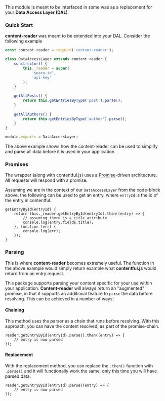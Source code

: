 This module is meant to be interfaced in some was as a replacement for your **Data Access Layer (DAL)**.

### Quick Start

**content-reader** was meant to be extended into your DAL. Consider the following example

```javascript
const content-reader = require('content-reader');

class DataAccessLayer extends content-reader {
    constructor() {
        this._reader = super(
            'space-id',
            'api-key'
        );
    }
    
    getAllPosts() {
        return this.getEntriesByType('post').parse();
    }
    
    getAllAuthors() {
        return this.getEntriesByType('author').parse();
    }
}

module.exports = DataAccessLayer;
```

The above example shows how the content-reader can be used to simplify and parse all
data before it is used in your application.

### Promises

The wrapper (along with contentful.js) uses a [Promise](https://developer.mozilla.org/en-US/docs/Web/JavaScript/Reference/Global_Objects/Promise)-driven architecture. All requests will respond with a promise.

Assuming we are in the context of our `DataAccessLayer` from the code-block above, the following can be used to get an entry, where `entryId` is the id of the entry in contentful.

```
getEntryById(entryId) {
    return this._reader.getEntryById(entryId).then((entry) => {
        // assuming there is a title attribute
        console.log(entry.fields.title);
    }, function (err) {
        console.log(err);
    });
}
```

### Parsing

This is where **content-reader** becomes extremely useful. The function in the above example
would simply return example what **contentful.js** would return from an entry request.

This package supports parsing your content specific for your use within your application.
**Content-reader** will always return an "augmented" promise, in that it supports an additional feature to
`parse` the data before resolving. This can be achieved in a number of ways:

#### Chaining

This method uses the parser as a chain that runs before resolving.
With this approach, you can have the content resolved, as part of the promise-chain.

```
reader.getEntryById(entryId).parse().then((entry) => {
    // entry is now parsed
});
```

#### Replacement

With the replacement method, you can replace the `.then()` function with `.parse()`
and it will functionally work the same, only this time you will have parsed data.

```
reader.getEntryById(entryId).parse((entry) => {
    // entry is now parsed
});
```

